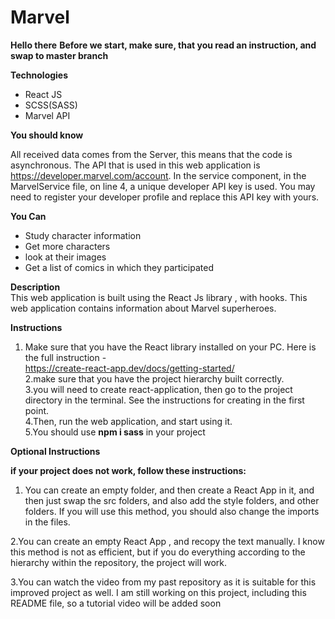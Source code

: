 # Marvel

**Hello there**
**Before we start, make sure, that you read an instruction, and swap to master branch**

**Technologies**<br/>

* React JS <br/>
* SCSS(SASS)<br/>
* Marvel API<br/>

**You should know**<br/>

All received data comes from the Server, this means that the code is asynchronous.
The API that is used in this web application is https://developer.marvel.com/account.
In the service component, in the MarvelService file, on line 4, a unique developer API key is used.
You may need to register your developer profile and replace this API key with yours.

**You Can**<br/>

* Study character information<br/>
* Get more characters<br/>
* look at their images<br/>
* Get a list of comics in which they participated<br/>

**Description**<br/>
This web application is built using the React Js library , with hooks.
This web application contains information about Marvel superheroes.

**Instructions**<br/>

1. Make sure that you have the React library installed on your PC. Here is the full instruction - <br/> https://create-react-app.dev/docs/getting-started/ <br/>
2.make sure that you have the project hierarchy built correctly. <br/>
3.you will need to create react-application, then go to the project directory in the terminal. See the instructions for creating in the first point. <br/>
4.Then, run the web application, and start using it.<br/>
5.You should use **npm i sass** in your project

**Optional Instructions**<br/>

**if your project does not work, follow these instructions:**<br/>

1. You can create an empty folder, and then create a React App in it, and then just swap the src folders, and also add the style folders, and other folders. If you will use this method, you should also change the imports in the files.<br/>

2.You can create an empty React App , and recopy the text manually. I know this method is not as efficient, but if you do everything according to the hierarchy within the repository, the project will work.<br/>

3.You can watch the video from my past repository as it is suitable for this improved project as well. I am still working on this project, including this README file, so a tutorial video will be added soon<br/>




